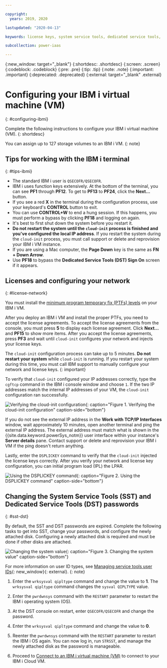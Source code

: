 ```yaml
---

copyright:
  years: 2019, 2020

lastupdated: "2020-04-13"

keywords: license keys, system service tools, dedicated service tools, network configuration, ibm i, ssh tunneling

subcollection: power-iaas

---
```


{:new_window: target="_blank"}
{:shortdesc: .shortdesc}
{:screen: .screen}
{:codeblock: .codeblock}
{:pre: .pre}
{:tip: .tip}
{:note: .note}
{:important: .important}
{:deprecated: .deprecated}
{:external: target="_blank" .external}

# Configuring your IBM i virtual machine (VM)
{: #configuring-ibmi}

Complete the following instructions to configure your IBM i virtual machine (VM).
{: shortdesc}

You can assign up to 127 storage volumes to an IBM i VM.
{: note}

## Tips for working with the IBM i terminal
{: #tips-ibmi}

- The standard IBM i user is `QSECOFR/QSECOFR`.
- IBM i uses function keys extensively. At the bottom of the terminal, you can see **PF1** through **PF12**. To get to **PF13** to **PF24**, click the **Next...** button.
- If you see a red **X** in the terminal during the configuration process, use your keyboard's **CONTROL** button to exit.
- You can use **CONTROL+W** to end a hung session. If this happens, you must perform a bypass by clicking **PF18** and logging on again.
- It's best to first shut down the system before you restart it.
- **Do not restart the system until the `cloud-init` process is finished and you've configured the local IP address**. If you restart the system during the `cloud-init` process, you must call support or delete and reprovision your IBM i VM instance.
- If you are using a Mac computer, the **Page Down** key is the same as **FN + Down Arrow**.
- Use **PF18** to bypass the **Dedicated Service Tools (DST) Sign On** screen if it appears.

## Licenses and configuring your network
{: #license-network}

You must install the [minimum program temporary fix (PTFs) levels](/docs/power-iaas?topic=power-iaas-minimum-levels) on your IBM i VM.

After you deploy an IBM i VM and install the proper PTFs, you need to accept the license agreements. To accept the license agreements from the console, you must press **5** to display each license agreement. Click **Next...** and **PF15** to show more items. After you accept the license agreements, press **PF3** and wait until `cloud-init` configures your network and injects your license keys.

The `cloud-init` configuration process can take up to 5 minutes. **Do not restart your system** while `cloud-init` is running. If you restart your system during this time, you must call IBM support to manually configure your network and license keys.
{: important}

To verify that `cloud-init` configured your IP addresses correctly, type the `cgftcp` command in the IBM i console window and choose `1`. If the two IP addresses match the internal IP addresses of your VM, the `cloud-init` configuration ran successfully.

  ![Verifying the cloud-init configuration](./images/terminal-ibmi-cfgtcp.png "Verifying the cloud-init configuration"){: caption="Figure 1. Verifying the cloud-init configuration" caption-side="bottom"}

If you do not see the external IP address in the **Work with TCP/IP Interfaces** window, wait approximately 10 minutes, open another terminal and ping the external IP address. The external address must match what is shown in the {{site.data.keyword.powerSys_notm}} user interface within your instance's **Server details** pane. Contact support or delete and reprovision your IBM i VM if the ping doesn't return anything.

Lastly, enter the `DSPLICKEY` command to verify that the `cloud-init` injected the license keys correctly. After you verify your network and license key configuration, you can initial program load (IPL) the LPAR.

  ![Using the DSPLICKEY command](./images/terminal-ibmi-dsplickey.png "DSPLICKEY command"){: caption="Figure 2. Using the DSPLICKEY command" caption-side="bottom"}

## Changing the System Service Tools (SST) and Dedicated Service Tools (DST) passwords
{: #sst-dst}

By default, the SST and DST passwords are expired. Complete the following tasks to get into SST, change your passwords, and configure the newly attached disk. Configuring a newly attached disk is required and must be done if other disks are attached.

  ![Changing the system value](./images/terminal-ibmi-ipl.png "Changing the system value"){: caption="Figure 3. Changing the system value" caption-side="bottom"}

For more information on user ID types, see [Managing service tools user IDs](https://www.ibm.com/support/knowledgecenter/en/ssw_ibm_i_74/rzamh/rzamhmanageuserids.htm){: new_window}{: external}.
{: note}

1. Enter the  `wrksysval qipltype` command and change the value to **1**. The `wrksysval qipltype` command changes the `sysval QIPLTYPE` value.

2. Enter the `pwrdwnsys` command with the `RESTART` parameter to restart the IBM i operating system (OS).

3. At the DST console on restart, enter `QSECOFR/QSECOFR` and change the password.

4. Enter the `wrksysval qipltype` command and change the value to **0**.

5. Reenter the `pwrdwnsys` command with the `RESTART` parameter to restart the IBM i OS again. You can now log in, run `STRSST`, and manage the newly attached disk as the password is manageable.

6. Proceed to [Connect to an IBM i virtual machine (VM)](/docs/power-iaas?topic=power-iaas-connect-ibmi) to connect to your IBM i Cloud VM.

<!-- ## Managing the IBM i VM instance
{: manage-IBMi-VM}

You can use the **Operations** panel to manage advanced VM operations and configuration. To open the **Operations** panel and run the job operations or boot operations, complete the following steps:

1. Click the VM instance to view the **Server details** pane.
2. Click **Operations**. The **Operations** button is available only for the IBM i VM instances.
3. In the **Operations** panel, in the **Job operations** tab, click one of the following actions as per your requirements:

    #### Job operations
    {: job-operations}

    - **(21) Activate dedicated service tools** – Activates dedicated service tools (DST) and makes it available on the system console display. You can use DST on the system console to work with Licensed Internal Code(LIC), disk units, configuration and resources, and to verify devices and communications.

    - **(34) Retry Dump** – Retries a failed main storage dump (MSD) operation. You can run this function when the VM instance is hung during the MSD operation or when you reattempt the initial program load (IPL) operation without losing the original dump information. 

    - **(66) Enable remote service** - Activates the communications port that is used by a remote service session or operations console.

    - **(67) Disk unit IOP reset/reload** - Initiates an I/O processor (IOP) dump operation and a disk unit IOP reset or reload operation. The function is enabled only when specific system reference codes (SRCs) are displayed on the control panel and the associated IOP supports a reset or reload operation. This function is not available for all system types.

    - **(70) IOP Control storage dump** - Saves the contents of the service processor control storage into non-volatile storage for potential use from an error log file.

    - **(22) Dump restart** - Copies main storage data and processor data to the disk. Run this function only when a MSD operation is necessary, for example, after a suspended (system hang) condition or after an operating system failure. 

    You must not shut down the system before the MSD operation. This action can cause data loss.
    {: note}

4. In the Operations pane, in the Boot operations tab, configure one of the following options according to your requirements:

    #### Boot operations
    {: boot-operations}

    - **Server boot mode**
      - **A-** Perform an IPL operation from disk by using the copy A of the system LIC.
      - **B-** Perform an IPL operation from disk by using the copy B of the system LIC.
      - **C-** Reserved for hardware service use only.
      - **D-** Perform an IPL operation from media other than load-source disk. Alternate IPL for code installation support.

    - **Server operating mode**
      - **Normal** - Allows you to access the operating system and perform an unattended IPL operation. After the power-on, operating the system in **Normal** (unattended) mode requires no operator intervention during the IPL operation. When you turn on the system in **Normal** mode, the system performs the IPL operation and presents the **Sign On** display on all available display stations. The operator cannot change the system during the IPL operation. Dedicated service tools (DST) and the operating system do not present any menus or options during this IPL operation.
      - **Manual** - Allows you to access DST and perform an attended IPL operation. After power-on, operating the system in Manual (attended) mode means that an operator uses the **Operation** panel or the control panel to direct the system for special needs. During the IPL operation in **Manual** mode, DST and the operating system present menus and prompts you to make changes to the internal system environment. These modifications can include entering debug mode for service representatives to diagnose difficult problems. For more information, see [Operating mode of an IPL](https://www.ibm.com/support/knowledgecenter/en/ssw_ibm_i_74/rzal2/rzal2ipliplmodeco.htm).

5. Click **Run Action**. -->